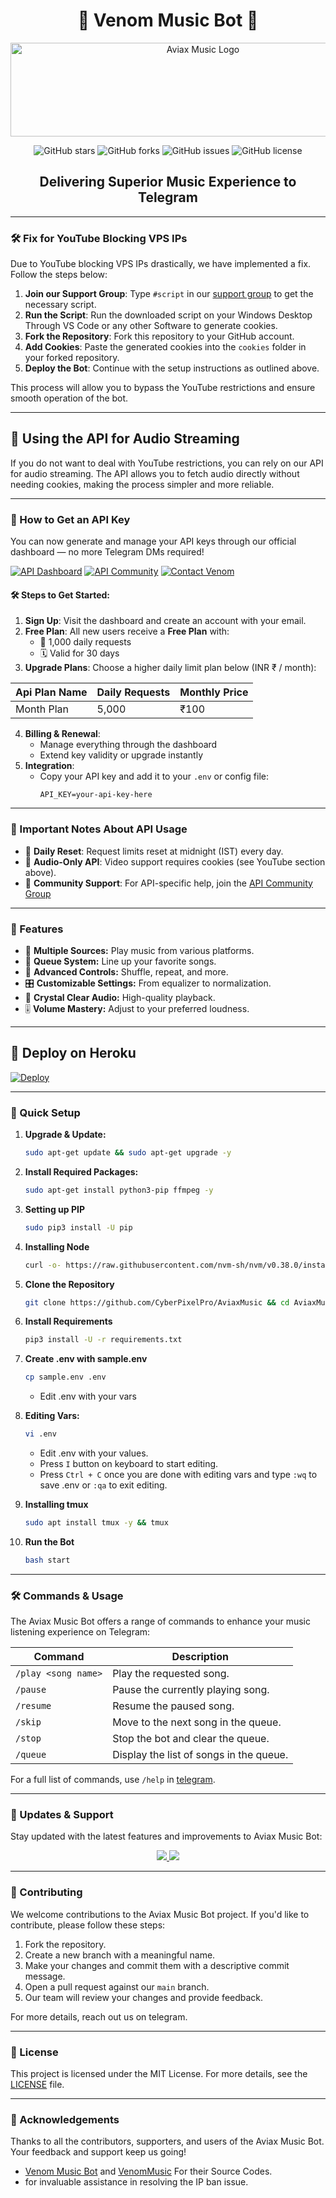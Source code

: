 <h1 align="center">🎵 Venom Music Bot 🎵</h1>

<p align="center">
  <img src="https://telegra.ph/file/29808c1fd50add3b1bfc6.jpg" alt="Aviax Music Logo" width="600" height="150">
</p>

<p align="center">
  <img src="https://img.shields.io/github/stars/Venompratap/VenomMusic?style=for-the-badge&color=blue" alt="GitHub stars">
  <img src="https://img.shields.io/github/forks/Venompratap/VenomMusic?style=for-the-badge&color=blue" alt="GitHub forks">
  <img src="https://img.shields.io/github/issues/Venompratap/VenomMusic?style=for-the-badge&color=red" alt="GitHub issues">
  <img src="https://img.shields.io/github/license/Venompratap/VenomMusic?style=for-the-badge&color=green" alt="GitHub license">
</p>

<h2 align="center">Delivering Superior Music Experience to Telegram</h2>

---

### 🛠 Fix for YouTube Blocking VPS IPs

Due to YouTube blocking VPS IPs drastically, we have implemented a fix. Follow the steps below:

1. **Join our Support Group**: Type `#script` in our [support group](https://t.me/Venompratapchat) to get the necessary script.
2. **Run the Script**: Run the downloaded script on your Windows Desktop Through VS Code or any other Software to generate cookies.
3. **Fork the Repository**: Fork this repository to your GitHub account.
4. **Add Cookies**: Paste the generated cookies into the `cookies` folder in your forked repository.
5. **Deploy the Bot**: Continue with the setup instructions as outlined above.

This process will allow you to bypass the YouTube restrictions and ensure smooth operation of the bot.

---

## 🎵 Using the API for Audio Streaming

If you do not want to deal with YouTube restrictions, you can rely on our API for audio streaming. The API allows you to fetch audio directly without needing cookies, making the process simpler and more reliable.

---

### 🔑 How to Get an API Key

You can now generate and manage your API keys through our official dashboard — no more Telegram DMs required!

[![API Dashboard](https://img.shields.io/badge/VenomHOST-black?style=for-the-badge&logo=vercel)](https://venomhost.in/)
[![API Community](https://img.shields.io/badge/Join-API%20Community-green?style=for-the-badge&logo=telegram)](https://t.me/venompratap)
[![Contact Venom](https://img.shields.io/badge/DM-@Venom-blueviolet?style=for-the-badge&logo=telegram)](https://t.me/venom_pratap)

#### 🛠️ Steps to Get Started:

1. **Sign Up**: Visit the dashboard and create an account with your email.
2. **Free Plan**: All new users receive a **Free Plan** with:
   - 🔁 1,000 daily requests
   - 🗓️ Valid for 30 days
3. **Upgrade Plans**: Choose a higher daily limit plan below (INR ₹ / month):

| Api Plan Name          | Daily Requests | Monthly Price  |
|--------------------|----------------|----------------|
| Month Plan          | 5,000          | ₹100          |

4. **Billing & Renewal**:
   - Manage everything through the dashboard
   - Extend key validity or upgrade instantly
5. **Integration**:
   - Copy your API key and add it to your `.env` or config file:
     ```env
     API_KEY=your-api-key-here
     ```

---

### 📌 Important Notes About API Usage

- 🔄 **Daily Reset**: Request limits reset at midnight (IST) every day.
- 🎵 **Audio-Only API**: Video support requires cookies (see YouTube section above).
- 💬 **Community Support**: For API-specific help, join the [API Community Group](https://t.me/venompratapchat)

---

### 🌟 Features

- 🎵 **Multiple Sources:** Play music from various platforms.
- 📃 **Queue System:** Line up your favorite songs.
- 🔀 **Advanced Controls:** Shuffle, repeat, and more.
- 🎛 **Customizable Settings:** From equalizer to normalization.
- 📢 **Crystal Clear Audio:** High-quality playback.
- 🎚 **Volume Mastery:** Adjust to your preferred loudness.

---

## 🚀 Deploy on Heroku 
[![Deploy](https://www.herokucdn.com/deploy/button.svg)](https://dashboard.heroku.com/new?template=https://github.com/venompratap/VenomMusic)


---

### 🔧 Quick Setup

1. **Upgrade & Update:**
   ```bash
   sudo apt-get update && sudo apt-get upgrade -y
   ```

2. **Install Required Packages:**
   ```bash
   sudo apt-get install python3-pip ffmpeg -y
   ```
3. **Setting up PIP**
   ```bash
   sudo pip3 install -U pip
   ```
4. **Installing Node**
   ```bash
   curl -o- https://raw.githubusercontent.com/nvm-sh/nvm/v0.38.0/install.sh | bash && source ~/.bashrc && nvm install v18
   ```
5. **Clone the Repository**
   ```bash
   git clone https://github.com/CyberPixelPro/AviaxMusic && cd AviaxMusic
   ```
6. **Install Requirements**
   ```bash
   pip3 install -U -r requirements.txt
   ```
7. **Create .env  with sample.env**
   ```bash
   cp sample.env .env
   ```
   - Edit .env with your vars
8. **Editing Vars:**
   ```bash
   vi .env
   ```
   - Edit .env with your values.
   - Press `I` button on keyboard to start editing.
   - Press `Ctrl + C`  once you are done with editing vars and type `:wq` to save .env or `:qa` to exit editing.
9. **Installing tmux**
    ```bash
    sudo apt install tmux -y && tmux
    ```
10. **Run the Bot**
    ```bash
    bash start
    ```

---

### 🛠 Commands & Usage

The Aviax Music Bot offers a range of commands to enhance your music listening experience on Telegram:

| Command                 | Description                                 |
|-------------------------|---------------------------------------------|
| `/play <song name>`     | Play the requested song.                    |
| `/pause`                | Pause the currently playing song.           |
| `/resume`               | Resume the paused song.                     |
| `/skip`                 | Move to the next song in the queue.         |
| `/stop`                 | Stop the bot and clear the queue.           |
| `/queue`                | Display the list of songs in the queue.     |

For a full list of commands, use `/help` in [telegram](https://t.me/venomumusicBot).

---

### 🔄 Updates & Support

Stay updated with the latest features and improvements to Aviax Music Bot:

<p align="center">
  <a href="https://telegram.me/Venompratapchat">
    <img src="https://img.shields.io/badge/Join-Support%20Group-blue?style=for-the-badge&logo=telegram">
  </a>
  <a href="https://telegram.me/venompratap">
    <img src="https://img.shields.io/badge/Join-Update%20Channel-blue?style=for-the-badge&logo=telegram">
  </a>
</p>

---

### 🤝 Contributing

We welcome contributions to the Aviax Music Bot project. If you'd like to contribute, please follow these steps:

1. Fork the repository.
2. Create a new branch with a meaningful name.
3. Make your changes and commit them with a descriptive commit message.
4. Open a pull request against our `main` branch.
5. Our team will review your changes and provide feedback.

For more details, reach out us on telegram.

---

### 📜 License

This project is licensed under the MIT License. For more details, see the [LICENSE](LICENSE) file.

---

### 🙏 Acknowledgements

Thanks to all the contributors, supporters, and users of the Aviax Music Bot. Your feedback and support keep us going!
- [Venom Music Bot](https://github.com/TeamYukki/Venomumusicbot) and [VenomMusic](https://github.com/Venompratap/Venommusic) For their Source Codes.
- for invaluable assistance in resolving the IP ban issue.
